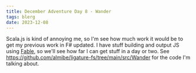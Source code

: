 ```yaml
---
title: December Adventure Day 8 - Wander
tags: blerg
date: 2023-12-08
---
```


Scala.js is kind of annoying me, so I'm see how much work it would be to get my previous work in F# updated.
I have stuff building and output JS using [Fable](https://fable.io), so we'll see how far I can get stuff in a day or two.
See https://github.com/almibe/ligature-fs/tree/main/src/Wander for the code I'm talking about.